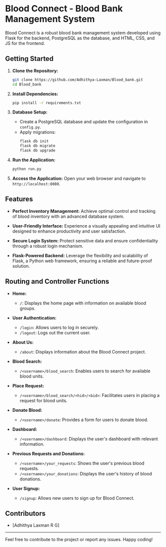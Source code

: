 # Blood Connect - Blood Bank Management System

Blood Connect is a robust blood bank management system developed using Flask for the backend, PostgreSQL as the database, and HTML, CSS, and JS for the frontend.

## Getting Started

1. **Clone the Repository:**
   ```bash
   git clone https://github.com/Adhithya-Laxman/Blood_bank.git
   cd Blood_bank
   ```

2. **Install Dependencies:**
   ```bash
   pip install -r requirements.txt
   ```

3. **Database Setup:**
   - Create a PostgreSQL database and update the configuration in `config.py`.
   - Apply migrations:
     ```bash
     flask db init
     flask db migrate
     flask db upgrade
     ```

4. **Run the Application:**
   ```bash
   python run.py
   ```

5. **Access the Application:**
   Open your web browser and navigate to `http://localhost:8080`.

## Features

- **Perfect Inventory Management:**
  Achieve optimal control and tracking of blood inventory with an advanced database system.

- **User-Friendly Interface:**
  Experience a visually appealing and intuitive UI designed to enhance productivity and user satisfaction.

- **Secure Login System:**
  Protect sensitive data and ensure confidentiality through a robust login mechanism.

- **Flask-Powered Backend:**
  Leverage the flexibility and scalability of Flask, a Python web framework, ensuring a reliable and future-proof solution.

## Routing and Controller Functions

- **Home:**
  - `/`: Displays the home page with information on available blood groups.

- **User Authentication:**
  - `/login`: Allows users to log in securely.
  - `/logout`: Logs out the current user.

- **About Us:**
  - `/about`: Displays information about the Blood Connect project.

- **Blood Search:**
  - `/<username>/blood_search`: Enables users to search for available blood units.

- **Place Request:**
  - `/<username>/blood_search/<hid>/<bid>`: Facilitates users in placing a request for blood units.

- **Donate Blood:**
  - `/<username>/donate`: Provides a form for users to donate blood.

- **Dashboard:**
  - `/<username>/dashboard`: Displays the user's dashboard with relevant information.

- **Previous Requests and Donations:**
  - `/<username>/your_requests`: Shows the user's previous blood requests.
  - `/<username>/your_donations`: Displays the user's history of blood donations.

- **User Signup:**
  - `/signup`: Allows new users to sign up for Blood Connect.

## Contributors

- [Adhithya Laxman R G]


---

Feel free to contribute to the project or report any issues. Happy coding!
